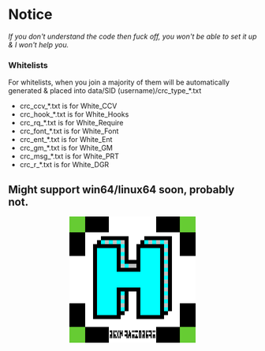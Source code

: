 
# Notice
_If you don't understand the code then fuck off, you won't be able to set it up & I won't help you._

### Whitelists
For whitelists, when you join a majority of them will be automatically generated & placed into data/SID (username)/crc_type_*.txt
* crc_ccv_*.txt is for White_CCV
* crc_hook_*.txt is for White_Hooks
* crc_rq_*.txt is for White_Require
* crc_font_*.txt is for White_Font
* crc_ent_*.txt is for White_Ent
* crc_gm_*.txt is for White_GM
* crc_msg_*.txt is for White_PRT
* crc_r_*.txt is for White_DGR

## Might support win64/linux64 soon, probably not.
<div style="text-align:center"><img src="https://github.com/MFSiNC/HAC/blob/main/v12/DevStuff/hac_ancient.png?raw=true" /></div>
